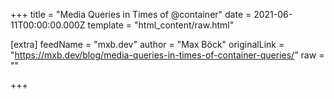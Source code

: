 
+++
title = "Media Queries in Times of @container"
date = 2021-06-11T00:00:00.000Z
template = "html_content/raw.html"

[extra]
feedName = "mxb.dev"
author = "Max Böck"
originalLink = "https://mxb.dev/blog/media-queries-in-times-of-container-queries/"
raw = ""

+++

